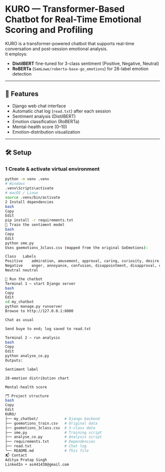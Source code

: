 # KURO — Transformer-Based Chatbot for Real-Time Emotional Scoring and Profiling

KURO is a transformer-powered chatbot that supports real-time conversation and post-session emotional analysis.  
It employs:

- **DistilBERT** fine-tuned for 3-class sentiment (Positive, Negative, Neutral)  
- **RoBERTa** (`SamLowe/roberta-base-go_emotions`) for 28-label emotion detection  

---

## 🚀 Features
- Django web chat interface  
- Automatic chat log (`read.txt`) after each session  
- Sentiment analysis (DistilBERT)  
- Emotion classification (RoBERTa)  
- Mental-health score (0–10)  
- Emotion-distribution visualization  

---

## 🛠️ Setup

### 1  Create & activate virtual environment
```bash
python -m venv .venv
# Windows
.venv\Scripts\activate
# macOS / Linux
source .venv/bin/activate
2 Install dependencies
bash
Copy
Edit
pip install -r requirements.txt
🧪 Train the sentiment model
bash
Copy
Edit
python sme.py
Uses goemotions_3class.csv (mapped from the original GoEmotions):

Class	Labels
Positive	admiration, amusement, approval, caring, curiosity, desire, excitement, gratitude, joy, love, optimism, pride, realization, relief, surprise
Negative	anger, annoyance, confusion, disappointment, disapproval, disgust, embarrassment, fear, grief, nervousness, remorse, sadness
Neutral	neutral

💬 Run the chatbot
Terminal 1 — start Django server
bash
Copy
Edit
cd my_chatbot
python manage.py runserver
Browse to http://127.0.0.1:8000

Chat as usual

Send buye to end; log saved to read.txt

Terminal 2 — run analysis
bash
Copy
Edit
python analyse_co.py
Outputs:

Sentiment label

28-emotion distribution chart

Mental-health score

🗂️ Project structure
bash
Copy
Edit
KURO/
├── my_chatbot/            # Django backend
├── goemotions_train.csv   # Original data
├── goemotions_3class.csv  # 3-class data
├── sme.py                 # Training script
├── analyse_co.py          # Analysis script
├── requirements.txt       # Dependencies
├── read.txt               # Chat log
└── README.md              # This file
📬 Contact
Aditya Pratap Singh
LinkedIn • as441438@gmail.com
